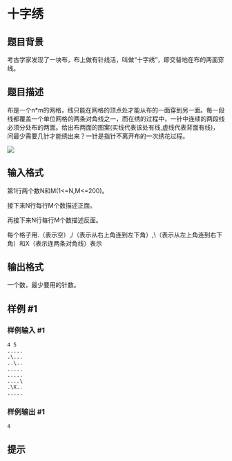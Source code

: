 # 十字绣

## 题目背景

考古学家发现了一块布，布上做有针线活，叫做“十字绣”，即交替地在布的两面穿线。


## 题目描述

布是一个n\*m的网格，线只能在网格的顶点处才能从布的一面穿到另一面。每一段线都覆盖一个单位网格的两条对角线之一，而在绣的过程中，一针中连续的两段线必须分处布的两面。给出布两面的图案(实线代表该处有线,虚线代表背面有线)，问最少需要几针才能绣出来？一针是指针不离开布的一次绣花过程。

![](https://cdn.luogu.com.cn/upload/pic/282.png)


## 输入格式

第1行两个数N和M(1<=N,M<=200)。

接下来N行每行M个数描述正面。

再接下来N行每行M个数描述反面。

每个格子用.（表示空）,/（表示从右上角连到左下角）,\（表示从左上角连到右下角）和X（表示连两条对角线）表示


## 输出格式

一个数，最少要用的针数。


## 样例 #1

### 样例输入 #1
```
4 5
.....
.\...
..\..
.....
.....
....\ 
.\X..
.....
```

### 样例输出 #1

```
4
```

## 提示


